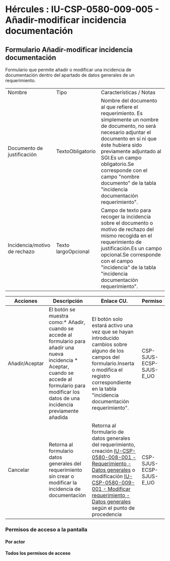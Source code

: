 # Hércules : IU\-CSP\-0580\-009\-005 \- Añadir\-modificar incidencia documentación



## Formulario Añadir\-modificar incidencia documentación

Formulario que permite añadir o modificar una incidencia de documentación dentro del apartado de datos generales de un requerimiento.



|  | | |
| --- | --- | --- |
| Nombre | Tipo | Características / Notas |
| Documento de justificación | TextoObligatorio | Nombre del documento al que refiere el requerimiento. Es simplemente un nombre de documento, no será necesario adjuntar el documento en sí ni que éste hubiera sido previamente adjuntado al SGI.Es un campo obligatorio.Se corresponde con el campo "nombre documento" de la tabla "incidencia documentación requerimiento". |
| Incidencia/motivo de rechazo | Texto largoOpcional | Campo de texto para recoger la incidencia sobre el documento o motivo de rechazo del mismo recogida en el requerimiento de justificación.Es un campo opcional.Se corresponde con el campo "incidencia" de la tabla "incidencia documentación requerimiento". |



| Acciones | Descripción | Enlace CU. | Permiso |
| --- | --- | --- | --- |
| Añadir/Aceptar | El botón se muestra como:* Añadir, cuando se accede al formulario para añadir una nueva incidencia * Aceptar, cuando se accede al formulario para modificar los datos de una incidencia previamente añadida | El botón solo estará activo una vez que se hayan introducido cambios sobre alguno de los campos del formulario.Inserta  o modifica el registro correspondiente en la tabla "incidencia documentación requerimiento". | CSP\-SJUS\-ECSP\-SJUS\-E\_UO |
| Cancelar | Retorna al formulario datos generales del requerimiento sin crear o modificar la incidencia de documentación | Retorna al formulario de datos generales del requerimiento, creación [IU\-CSP\-0580\-008\-001 \- Requerimiento \- Datos generales](/hercules/sgi-sistema-de-gestion-de-investigacion/requisitos-y-analisis-funcional/analisis-funcional-sgi-hercules/csp-modulo-de-convocatorias-ayudas-solicitudes-proyectos-y-contratos-y-grupos-de-investigacion/csp-interfaz-de-usuario/iu-csp-0500-ejecucion-economica/iu-csp-0580-seguimiento-justificacion/iu-csp-0580-008-crear-requerimiento/iu-csp-0580-008-001-requerimiento-datos-generales.md "/hercules/sgi-sistema-de-gestion-de-investigacion/requisitos-y-analisis-funcional/analisis-funcional-sgi-hercules/csp-modulo-de-convocatorias-ayudas-solicitudes-proyectos-y-contratos-y-grupos-de-investigacion/csp-interfaz-de-usuario/iu-csp-0500-ejecucion-economica/iu-csp-0580-seguimiento-justificacion/iu-csp-0580-008-crear-requerimiento/iu-csp-0580-008-001-requerimiento-datos-generales.md") o modificación [IU\-CSP\-0580\-009\-001 \- Modificar requerimiento \- Datos generales](/hercules/sgi-sistema-de-gestion-de-investigacion/requisitos-y-analisis-funcional/analisis-funcional-sgi-hercules/csp-modulo-de-convocatorias-ayudas-solicitudes-proyectos-y-contratos-y-grupos-de-investigacion/csp-interfaz-de-usuario/iu-csp-0500-ejecucion-economica/iu-csp-0580-seguimiento-justificacion/iu-csp-0580-009-modificar-requerimiento/iu-csp-0580-009-001-modificar-requerimiento-datos-generales.md "/hercules/sgi-sistema-de-gestion-de-investigacion/requisitos-y-analisis-funcional/analisis-funcional-sgi-hercules/csp-modulo-de-convocatorias-ayudas-solicitudes-proyectos-y-contratos-y-grupos-de-investigacion/csp-interfaz-de-usuario/iu-csp-0500-ejecucion-economica/iu-csp-0580-seguimiento-justificacion/iu-csp-0580-009-modificar-requerimiento/iu-csp-0580-009-001-modificar-requerimiento-datos-generales.md") según el punto de procedencia | CSP\-SJUS\-ECSP\-SJUS\-E\_UO |

  


### Permisos de acceso a la pantalla

#### Por actor

#### Todos los permisos de acceso

  
  
  
  





